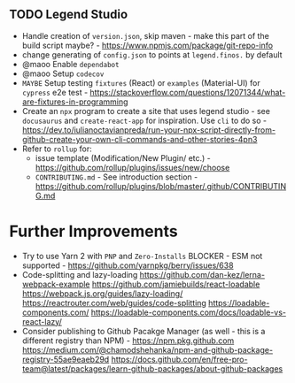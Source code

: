 ## TODO Legend Studio

- Handle creation of `version.json`, skip maven - make this part of the build script maybe? - https://www.npmjs.com/package/git-repo-info
- change generating of `config.json` to points at `legend.finos.` by default
- @maoo Enable `dependabot`
- @maoo Setup `codecov`
- `MAYBE` Setup testing `fixtures` (React) or `examples` (Material-UI) for `cypress` e2e test - https://stackoverflow.com/questions/12071344/what-are-fixtures-in-programming
- Create an `npx` program to create a site that uses legend studio - see `docusaurus` and `create-react-app` for inspiration. Use `cli` to do so - https://dev.to/iulianoctavianpreda/run-your-npx-script-directly-from-github-create-your-own-cli-commands-and-other-stories-4pn3
- Refer to `rollup` for:
  - issue template (Modification/New Plugin/ etc.) - https://github.com/rollup/plugins/issues/new/choose
  - `CONTRIBUTING.md` - See introduction section - https://github.com/rollup/plugins/blob/master/.github/CONTRIBUTING.md

# Further Improvements

- Try to use Yarn 2 with `PNP` and `Zero-Installs`
  BLOCKER - ESM not supported - https://github.com/yarnpkg/berry/issues/638
- Code-splitting and lazy-loading
  https://github.com/dan-kez/lerna-webpack-example
  https://github.com/jamiebuilds/react-loadable
  https://webpack.js.org/guides/lazy-loading/
  https://reactrouter.com/web/guides/code-splitting
  https://loadable-components.com/
  https://loadable-components.com/docs/loadable-vs-react-lazy/
- Consider publishing to Github Pacakge Manager (as well - this is a different registry than NPM) - https://npm.pkg.github.com
  https://medium.com/@chamodshehanka/npm-and-github-package-registry-55ae9eaeb29d
  https://docs.github.com/en/free-pro-team@latest/packages/learn-github-packages/about-github-packages
